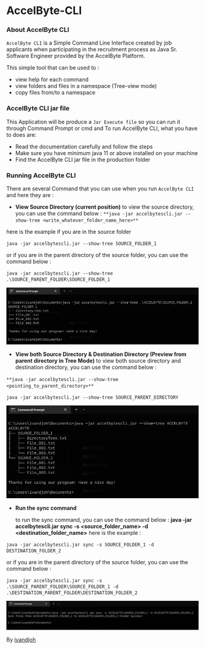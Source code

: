 # AccelByte-CLI

### About AccelByte CLI

`AccelByte CLI` is a Simple Command Line Interface created by job applicants when participating in the recruitment
process as Java Sr. Software Engineer provided by the AccelByte Platform.

This simple tool that can be used to :

- view help for each command
- view folders and files in a namespace (Tree-view mode)
- copy files from/to a namespace

### AccelByte CLI jar file

This Application will be produce a `Jar Execute file` so you can run it through Command Prompt or cmd and To run
AccelByte CLI, what you have to does are:

- Read the documentation carefully and follow the steps
- Make sure you have minimum java 11 or above installed on your machine
- Find the AccelByte CLI jar file in the production folder

### Running AccelByte CLI

There are several Command that you can use when you run `AccelByte CLI` and here they are :

- **View Source Directory (current position)**
  to view the source directory, you can use the command below :
``
**java -jar accelbytescli.jar --show-tree <write_whatever_folder_name_here>**
``

here is the example if you are in the source folder

```
java -jar accelbytescli.jar --show-tree SOURCE_FOLDER_1

```

or if you are in the parent directory of the source folder, you can use the command below :

```
java -jar accelbytescli.jar --show-tree .\SOURCE_PARENT_FOLDER\SOURCE_FOLDER_1

```

![Show Directory](assets/show_dir.png)

- **View both Source Directory & Destination Directory (Preview from parent directory in Tree Mode)**
  to view both source directory and destination directory, you can use the command below :

``
**java -jar accelbytescli.jar --show-tree <pointing_to_parent_directory>**
``


```
java -jar accelbytescli.jar --show-tree SOURCE_PARENT_DIRECTORY
```

![Show Directory](assets/show_parent_dir.png)


- **Run the sync command**

  to run the sync command, you can use the command below :
  **java -jar accelbytescli.jar sync -s <source_folder_name> -d <destination_folder_name>**
  here is the example :

```
java -jar accelbytescli.jar sync -s SOURCE_FOLDER_1 -d DESTINATION_FOLDER_2
```

or if you are in the parent directory of the source folder, you can use the command below :

```
java -jar accelbytescli.jar sync -s .\SOURCE_PARENT_FOLDER\SOURCE_FOLDER_1 -d .\DESTINATION_PARENT_FOLDER\DESTINATION_FOLDER_2

```

![Sync](assets/sync_dir.png)


By [ivandjoh](https://linkedin.com/in/ivandjoh)